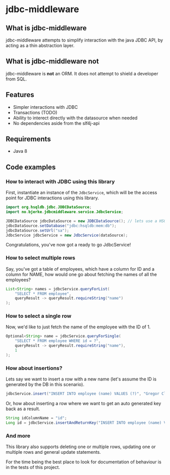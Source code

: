 # jdbc-middleware

## What is jdbc-middleware
jdbc-middleware attempts to simplify interaction with the java JDBC API, by acting as a thin abstraction layer.

## What is jdbc-middleware **not**
jdbc-middleware is **not** an ORM. It does not attempt to shield a developer from SQL.

## Features
* Simpler interactions with JDBC
* Transactions (TODO)
* Ability to interect directly with the datasource when needed
* No dependencies aside from the slf4j-api

## Requirements
* Java 8

## Code examples

### How to interact with JDBC using this library
First, instantiate an instance of the ```JdbcService```, which will be the access point for JDBC interactions using this library.

```java
import org.hsqldb.jdbc.JDBCDataSource;
import no.bjerke.jdbcmiddleware.service.JdbcService;

JDBCDataSource jdbcDataSource = new JDBCDataSource(); // lets use a HSQL datasource for this example
jdbcDataSource.setDatabase("jdbc:hsqldb:mem:db");
jdbcDataSource.setUrl("sa");
JdbcService jdbcService = new JdbcService(dataSource);
```
Congratulations, you've now got a ready to go JdbcService!

### How to select multiple rows

Say, you've got a table of employees, which have a column for ID and a column for NAME, how would one go about fetching the names of all the employees?

```java
List<String> names = jdbcService.queryForList(
    "SELECT * FROM employee",
    queryResult -> queryResult.requireString("name")
);
```
### How to select a single row

Now, we'd like to just fetch the name of the employee with the ID of 1.

```java
Optional<String> name = jdbcService.queryForSingle(
    "SELECT * FROM employee WHERE id = ?",
    queryResult -> queryResult.requireString("name"),
    1
);
```

### How about insertions?

Lets say we want to insert a row with a new name (let's assume the ID is generated by the DB in this scenario).

```java
jdbcService.insert("INSERT INTO employee (name) VALUES (?)", "Gregor Clegane");
```

Or, how about inserting a row where we want to get an auto generated key back as a result.

```java
String idColumnName = "id";
Long id = jdbcService.insertAndReturnKey("INSERT INTO employee (name) VALUES (?)", idColumnName, "Jon Snow");
```

### And more

This library also supports deleting one or multiple rows, updating one or multiple rows and general update statements.

For the time being the best place to look for documentation of behaviour is in the tests of this project.
